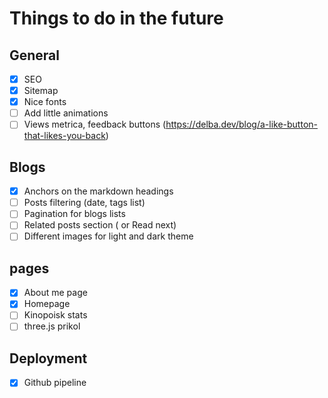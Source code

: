 # Things to do in the future

## General

- [x] SEO
- [x] Sitemap
- [x] Nice fonts
- [ ] Add little animations
- [ ] Views metrica, feedback buttons (https://delba.dev/blog/a-like-button-that-likes-you-back)

## Blogs

- [x] Anchors on the markdown headings
- [ ] Posts filtering (date, tags list)
- [ ] Pagination for blogs lists
- [ ] Related posts section ( or Read next)
- [ ] Different images for light and dark theme

##  pages

- [x] About me page
- [x] Homepage
- [ ] Kinopoisk stats
- [ ] three.js prikol

## Deployment
- [x] Github pipeline
